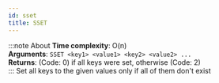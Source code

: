 ```yaml
---
id: sset
title: SSET
---
```

:::note About
**Time complexity**: O(n)  
**Arguments**: `SSET <key1> <value1> <key2> <value2> ...`  
**Returns**: (Code: 0) if all keys were set, otherwise (Code: 2)  
:::
Set all keys to the given values only if all of them don't exist